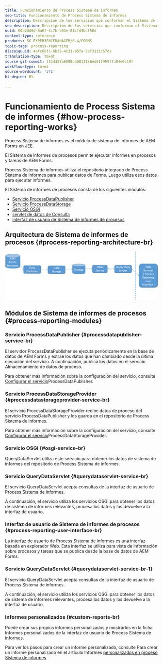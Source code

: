 ```yaml
---
title: Funcionamiento de Process Sistema de informes
seo-title: Funcionamiento de Process Sistema de informes
description: Descripción de los servicios que conforman el Sistema de informes de procesos de AEM Forms en JEE y una introducción a la interfaz de usuario de Sistema de informes de procesos
seo-description: Descripción de los servicios que conforman el Sistema de informes de procesos de AEM Forms en JEE y una introducción a la interfaz de usuario de Sistema de informes de procesos
uuid: 00a2dd6d-8a6f-4c7b-b03e-81cfd4bcf50d
content-type: reference
products: SG_EXPERIENCEMANAGER/6.4/FORMS
topic-tags: process-reporting
discoiquuid: 4afc68fc-6b39-4c31-95fa-2ef3111c57da
translation-type: tm+mt
source-git-commit: f13d358a6508da5813186ed61f959f7a84e6c19f
workflow-type: tm+mt
source-wordcount: '371'
ht-degree: 0%

---
```



# Funcionamiento de Process Sistema de informes {#how-process-reporting-works}

Process Sistema de informes es el módulo de sistema de informes de AEM Forms en JEE.

El Sistema de informes de procesos permite ejecutar informes en procesos y tareas de AEM Forms.

Process Sistema de informes utiliza el repositorio integrado de Process Sistema de informes para publicar datos de Forms. Luego utiliza esos datos para ejecutar informes.

El Sistema de informes de procesos consta de los siguientes módulos:

* [Servicio ProcessDataPublisher](/help/forms/using/process-reporting/process-reporting-architecture.md#p-processdatapublisher-service-br-p)
* [Servicio ProcessDataStorage](/help/forms/using/process-reporting/process-reporting-architecture.md#p-processdatastorageprovider-service-br-p)
* [Servicio OSGi](/help/forms/using/process-reporting/process-reporting-architecture.md#p-osgi-service-br-p)
* [servlet de datos de Consulta](/help/forms/using/process-reporting/process-reporting-architecture.md#p-querydataservlet-service-br-p)
* [Interfaz de usuario de Sistema de informes de procesos](/help/forms/using/process-reporting/process-reporting-architecture.md#p-process-reporting-user-interface-br-p)

## Arquitectura de Sistema de informes de procesos {#process-reporting-architecture-br}

![processreportararquitectura](assets/processreportingarchitecture.png)

## Módulos de Sistema de informes de procesos {#process-reporting-modules}

### Servicio ProcessDataPublisher {#processdatapublisher-service-br}

El servidor ProcessDataPublisher se ejecuta periódicamente en la base de datos de AEM Forms y extrae los datos que han cambiado desde la última ejecución del servicio. A continuación, publica los datos en el servicio Almacenamiento de datos de proceso.

Para obtener más información sobre la configuración del servicio, consulte [Configurar el servicio](/help/forms/using/process-reporting/install-start-process-reporting.md#p-reportconfiguration-service-p)ProcessDataPublisher.

### Servicio ProcessDataStorageProvider {#processdatastorageprovider-service-br}

El servicio ProcessDataStorageProvider recibe datos de proceso del servicio ProcessDataPublisher y los guarda en el repositorio de Process Sistema de informes.

Para obtener más información sobre la configuración del servicio, consulte [Configurar el servicio](/help/forms/using/process-reporting/install-start-process-reporting.md#p-to-configure-the-process-reporting-repository-locations-p)ProcessDataStorageProvider.

### Servicio OSGi {#osgi-service-br}

QueryDataServlet utiliza este servicio para obtener los datos de sistema de informes del repositorio de Process Sistema de informes.

### Servicio QueryDataServlet {#querydataservlet-service-br}

El servicio QueryDataServlet acepta consultas de la interfaz de usuario de Process Sistema de informes.

A continuación, el servicio utiliza los servicios OSGi para obtener los datos de sistema de informes relevantes, procesa los datos y los devuelve a la interfaz de usuario.

### Interfaz de usuario de Sistema de informes de procesos {#process-reporting-user-interface-br}

La interfaz de usuario de Process Sistema de informes es una interfaz basada en explorador Web. Esta interfaz se utiliza para vista de información sobre procesos y tareas que se publica desde la base de datos de AEM Forms.

### Servicio QueryDataServlet {#querydataservlet-service-br-1}

El servicio QueryDataServlet acepta consultas de la interfaz de usuario de Process Sistema de informes.

A continuación, el servicio utiliza los servicios OSGi para obtener los datos de sistema de informes relevantes, procesa los datos y los devuelve a la interfaz de usuario.

### Informes personalizados {#custom-reports-br}

Puede crear sus propios informes personalizados y mostrarlos en la ficha Informes personalizados de la interfaz de usuario de Process Sistema de informes.

Para ver los pasos para crear un informe personalizado, consulte Para crear un informe personalizado en el artículo Informes [personalizados en proceso Sistema de informes](/help/forms/using/process-reporting/process-reporting-custom-reports.md).

